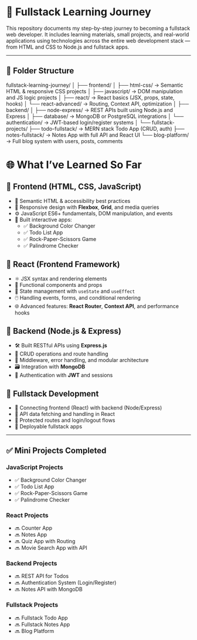 # 🧠 Fullstack Learning Journey

This repository documents my step-by-step journey to becoming a fullstack web developer. It includes learning materials, small projects, and real-world applications using technologies across the entire web development stack — from HTML and CSS to Node.js and fullstack apps.

---

## 📁 Folder Structure

fullstack-learning-journey/
│
├── frontend/
│   ├── html-css/         → Semantic HTML & responsive CSS projects
│   ├── javascript/       → DOM manipulation and JS logic projects
│   ├── react/            → React basics (JSX, props, state, hooks)
│   └── react-advanced/   → Routing, Context API, optimization
│
├── backend/
│   ├── node-express/     → REST APIs built using Node.js and Express
│   ├── database/         → MongoDB or PostgreSQL integrations
│   └── authentication/   → JWT-based login/register systems
│
└── fullstack-projects/
    ├── todo-fullstack/   → MERN stack Todo App (CRUD, auth)
    ├── notes-fullstack/  → Notes App with full API and React UI
    └── blog-platform/    → Full blog system with users, posts, comments

# 🌐 What I’ve Learned So Far

## 🔹 Frontend (HTML, CSS, JavaScript)
- 🧱 Semantic HTML & accessibility best practices  
- 🎨 Responsive design with **Flexbox**, **Grid**, and media queries  
- ⚙️ JavaScript ES6+ fundamentals, DOM manipulation, and events  
- 🧩 Built interactive apps:  
  - ✅ Background Color Changer  
  - ✅ Todo List App  
  - ✅ Rock-Paper-Scissors Game  
  - ✅ Palindrome Checker  

## 🔹 React (Frontend Framework)
- ⚛️ JSX syntax and rendering elements  
- 🧩 Functional components and props  
- 🔁 State management with `useState` and `useEffect`  
- 🖱️ Handling events, forms, and conditional rendering  
- 🌐 Advanced features: **React Router**, **Context API**, and performance hooks  

## 🔹 Backend (Node.js & Express)
- 🛠️ Built RESTful APIs using **Express.js**  
- 🔄 CRUD operations and route handling  
- 🔐 Middleware, error handling, and modular architecture  
- 🗃️ Integration with **MongoDB**  
- 🔐 Authentication with **JWT** and sessions  

## 🔹 Fullstack Development
- 🔗 Connecting frontend (React) with backend (Node/Express)  
- 📡 API data fetching and handling in React  
- 🔐 Protected routes and login/logout flows  
- 🚀 Deployable fullstack apps  

---

## ✅ Mini Projects Completed

### JavaScript Projects
- ✅ Background Color Changer  
- ✅ Todo List App  
- ✅ Rock-Paper-Scissors Game  
- ✅ Palindrome Checker  

### React Projects
- 🔜 Counter App  
- 🔜 Notes App  
- 🔜 Quiz App with Routing  
- 🔜 Movie Search App with API  

### Backend Projects
- 🔜 REST API for Todos  
- 🔜 Authentication System (Login/Register)  
- 🔜 Notes API with MongoDB  

### Fullstack Projects
- 🔜 Fullstack Todo App  
- 🔜 Fullstack Notes App  
- 🔜 Blog Platform  

